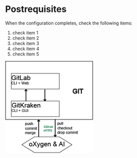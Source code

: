 # Postrequisites

When the configuration completes, check the following items:

1.  check item 1
1.  check item 2
1.  check item 3
1.  check item 4
1.  check item 5

![imagesample](../images/git-1.png)